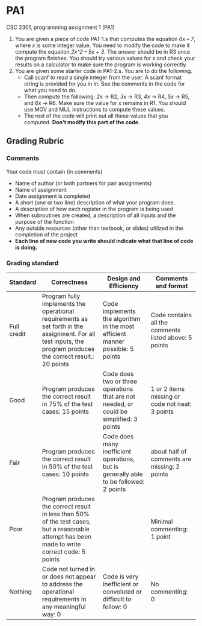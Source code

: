# PA1
CSC 2301, programming assignment 1 (PA1)

1.  You are given a piece of code PA1-1.s that computes the equation *6x – 7*, where *x* is some integer value.  You need to modify the code to make it compute the equation *2x^2 – 5x + 3*.  The answer should be in R3 once the program finishes.  You should try various values for *x* and check your results on a calculator to make sure the program is working correctly.
2.  You are given some starter code in PA1-2.s.  You are to do the following.
    * Call scanf to read a single integer from the user.  A scanf format string is provided for you in *in*.  See the comments in the code for what you need to do.
    * Then compute the following: *2x* -> R2, *3x* -> R3, *4x* -> R4, *5x* -> R5, and *6x* -> R6.  Make sure the value for *x* remains in R1.  You should use MOV and MUL instructions to compute these values. 
    * The rest of the code will print out all these values that you computed.  __Don't modify this part of the code.__

## Grading Rubric

### Comments
Your code must contain (in comments)
 * Name of author (or both partners for pair assignments)
 * Name of assignment
 * Date assignment is completed
 * A short (one or two line) description of what your program does.
 * A description of how each register in the program is being used
 * When subroutines are created, a description of all inputs and the purpose of the function
 * Any outside resources (other than textbook, or slides) utilized in the completion of the project
 * __Each line of new code you write should indicate what that line of code is doing.__

### Grading standard

| Standard | Correctness | Design and Efficiency | Comments and format |
|----------|-------------|-----------------------|---------------------|
|Full credit|Program fully implements the operational requirements as set forth in the assignment.  For all test inputs, the program produces the correct result.: 20 points | Code implements the algorithm in the most efficient manner possible: 5 points | Code contains all the  comments listed above: 5 points |
| Good | Program produces the correct result in 75% of the test cases: 15 points | Code does two or three operations that are not needed, or could be simplified: 3 points | 1 or 2 items missing or code not neat: 3 points |
| Fair | Program produces the correct result in 50% of the test cases: 10 points | Code does many inefficient operations, but is generally able to be followed:  2 points | about half of comments are missing: 2 points |
| Poor | Program produces the correct result in less than 50% of the test cases, but a reasonable attempt has been made to write correct code: 5 points | | Minimal commenting: 1 point |
| Nothing | Code not turned in or does not appear to address the operational requirements in any meaningful way: 0 | Code is very inefficient or convoluted or difficult to follow: 0 | No commenting: 0 |
